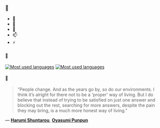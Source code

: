 ### 👋

- 🔭
- 🌱
- 💬
- 📫
- ⚡

#### 🧏

[![Most used languages](https://github-readme-stats-aynah.vercel.app/api/top-langs/?username=aynh&theme=solarized-dark&langs_count=6&layout=compact&hide_title=true)](https://github.com/anuraghazra/github-readme-stats#gh-dark-mode-only)
[![Most used languages](https://github-readme-stats-aynah.vercel.app/api/top-langs/?username=aynh&theme=solarized-light&langs_count=6&layout=compact&hide_title=true)](https://github.com/anuraghazra/github-readme-stats#gh-light-mode-only)

#### 💬

> "People change. And as the years go by, so do our environments. I think it’s alright for there not to be a 'proper' way of living. But I do believe that instead of trying to be satisfied on just one answer and blocking out the rest, searching for more answers, despite the pain they may bring, is a much more honest way of living."

&mdash; [**Harumi Shuntarou**](https://myanimelist.net/character.php?q=Harumi%20Shuntarou&cat=character), [**Oyasumi Punpun**](https://myanimelist.net/search/all?q=Oyasumi%20Punpun&cat=all)
